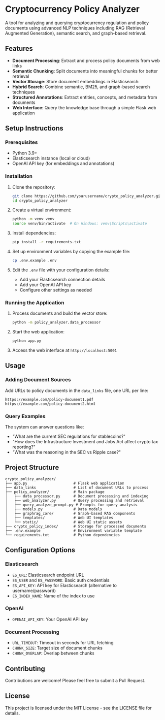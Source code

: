 # Cryptocurrency Policy Analyzer

A tool for analyzing and querying cryptocurrency regulation and policy documents using advanced NLP techniques including RAG (Retrieval Augmented Generation), semantic search, and graph-based retrieval.

## Features

- **Document Processing**: Extract and process policy documents from web links
- **Semantic Chunking**: Split documents into meaningful chunks for better retrieval
- **Vector Storage**: Store document embeddings in Elasticsearch
- **Hybrid Search**: Combine semantic, BM25, and graph-based search techniques
- **Structured Annotations**: Extract entities, concepts, and metadata from documents 
- **Web Interface**: Query the knowledge base through a simple Flask web application

## Setup Instructions

### Prerequisites

- Python 3.9+
- Elasticsearch instance (local or cloud)
- OpenAI API key (for embeddings and annotations)

### Installation

1. Clone the repository:
   ```bash
   git clone https://github.com/yourusername/crypto_policy_analyzer.git
   cd crypto_policy_analyzer
   ```

2. Create a virtual environment:
   ```bash
   python -m venv venv
   source venv/bin/activate  # On Windows: venv\Scripts\activate
   ```

3. Install dependencies:
   ```bash
   pip install -r requirements.txt
   ```

4. Set up environment variables by copying the example file:
   ```bash
   cp .env.example .env
   ```
   
5. Edit the `.env` file with your configuration details:
   - Add your Elasticsearch connection details
   - Add your OpenAI API key
   - Configure other settings as needed

### Running the Application

1. Process documents and build the vector store:
   ```bash
   python -m policy_analyzer.data_processor
   ```

2. Start the web application:
   ```bash
   python app.py
   ```

3. Access the web interface at `http://localhost:5001`

## Usage

### Adding Document Sources

Add URLs to policy documents in the `data_links` file, one URL per line:

```
https://example.com/policy-document1.pdf
https://example.com/policy-document2.html
```

### Query Examples

The system can answer questions like:

- "What are the current SEC regulations for stablecoins?"
- "How does the Infrastructure Investment and Jobs Act affect crypto tax reporting?"
- "What was the reasoning in the SEC vs Ripple case?"

## Project Structure

```
crypto_policy_analyzer/
├── app.py                     # Flask web application
├── data_links                 # List of document URLs to process
├── policy_analyzer/           # Main package
│   ├── data_processor.py      # Document processing and indexing
│   ├── web_analyzer.py        # Query processing and retrieval
│   ├── query_analyze_prompt.py # Prompts for query analysis
│   ├── models.py              # Data models
│   ├── graphrag_core/         # Graph-based RAG components
│   ├── templates/             # Web UI templates
│   └── static/                # Web UI static assets
├── crypto_policy_index/       # Storage for processed documents
├── .env.example               # Environment variable template
└── requirements.txt           # Python dependencies
```

## Configuration Options

### Elasticsearch

- `ES_URL`: Elasticsearch endpoint URL
- `ES_USER` and `ES_PASSWORD`: Basic auth credentials
- `ES_API_KEY`: API key for Elasticsearch (alternative to username/password)
- `ES_INDEX_NAME`: Name of the index to use

### OpenAI

- `OPENAI_API_KEY`: Your OpenAI API key

### Document Processing

- `URL_TIMEOUT`: Timeout in seconds for URL fetching
- `CHUNK_SIZE`: Target size of document chunks
- `CHUNK_OVERLAP`: Overlap between chunks

## Contributing

Contributions are welcome! Please feel free to submit a Pull Request.

## License

This project is licensed under the MIT License - see the LICENSE file for details. 